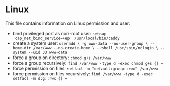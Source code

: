 # Linux

This file contains information on Linux permission and user:

- bind privileged port as non-root user: `setcap 'cap_net_bind_service=+ep' /usr/local/bin/caddy`
- create a system user: `useradd \
  -g www-data --no-user-group \
  --home-dir /var/www --no-create-home \
  --shell /usr/sbin/nologin \
  --system --uid 33 www-data`
- force a group on directory: `chmod g+s /var/www`
- force a group recursively: `find /var/www -type d -exec chmod g+s {} +`
- force permission on files: `setfacl -m "default:group::rwx" /var/www`
- force permission on files recursively: `find /var/www -type d -exec setfacl -m d:g::rwx {} +`
